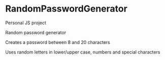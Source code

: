 # RandomPasswordGenerator
Personal JS project

Random password generator

Creates a password between 8 and 20 characters

Uses random letters in lower/upper case, numbers and special characters
